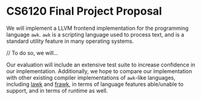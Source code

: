 # CS6120 Final Project Proposal 

We will implement a LLVM frontend implementation for the programming language `awk`. `awk` is a scripting language used to process text, and is a standard utility feature in many operating systems.

// To do so, we will...

Our evaluation will include an extensive test suite to increase confidence in our implementation. Additionally, we hope to compare our implementation with other existing compiler implementations of `awk`-like languages, including [lawk](http://lawk.sourceforge.net/) and [frawk](https://github.com/ezrosent/frawk), in terms of language features able/unable to support, and in terms of runtime as well.

